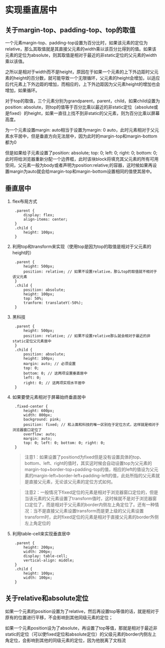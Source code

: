 # 实现垂直居中

## 关于margin-top、padding-top、top的取值
   
   一个元素margin-top、padding-top设置为百分比时，如果该元素的定位为relative，那么其取值就是其直接父元素的width乘以该百分比得到的值。如果该元素的定位为absolute，则其取值是相对于最近的非static定位的父元素的width乘以该值。

   之所以是相对于width而不是height，原因在于如果一个元素的上下外边距时父元素的height的百分数，就可能导致一个无限循环，父元素的height会增加，以适应后代元素上下外边距的增加，而相应的，上下外边距因为父元素height的增加也会增加，如果循环。

   对于top的取值，三个元素分别为grandparent，parent，child，如果child设置为position: absolute，则top的值等于百分比乘以最近的非static定位（absolute或是fixed）的height，如果一直往上找不到非static的父元素，则为百分比乘以屏幕高度。

   为一个元素设置margin: auto相当于设置为margin: 0 auto，此时元素相对于父元素水平居中，但是垂直方向无法居中，因为此时的margin-top和margin-bottom都为0

   但是如果给子元素设置了position: absolute; top: 0; left: 0; right: 0; bottom: 0;此时将给浏览器重新分配一个边界框，此时该块block将填充其父元素的所有可用空间，父元素一般为body或者声明为position:relative;的容器，这时候如果再设置margin为auto就会给margin-top和margin-bottom设置相同的值使其居中。


## 垂直居中

1. flex布局方式
   ```
    .parent {
        display: flex;
        align-items: center;
    }
    .child {
        height: 100px;
    }
   ```

2. 利用top和transform来实现（使用top是因为top的取值是相对于父元素的height的）
   ```
    .parent {
        height: 500px;
        position: relative; // 如果不设置relative，那么top的取值就不相对于该父元素
    }
    .child {
        position: absolute;
        height: 100px;
        top: 50%;
        tranform: translateY(-50%);
    }
   ```

3. 黑科技
   ```
    .parent {
        height: 500px;
        position: relative; // 如果不设置relative那么就会相对于最近的非static定位父元素居中
    }
    .child {
        position: absolute;
        height: 100px;
        margin: auto; // 必须设置
        top: 0;
        bottom: 0; // 这两项设置垂直居中
        left: 0;
        right: 0; // 这两项实现水平居中
    }
   ```

4. 如果要使元素相对于屏幕始终垂直居中
   ```
    .fixed-center {
        height: 600px;
        width: 800px;
        background: pink;
        position: fixed; // 和上面和科技的唯一区别在于定位方式，这样就是相对于浏览器窗口定位了
        overflow: auto;
        margin: auto;
        top: 0; left: 0; bottom: 0; right: 0;
    }
   ```

    > 注意1：如果设置了positiond为fixed但是没有设置具体的top、bottom、left、right的值时，其实这时候会自动设置top为父元素的margin-top+border-top+padding-top的值，相应的left的值设为父元素的margin-left+border-left+padding-left的值，此处所指的父元素就是直接父元素，无论该父元素的定位方式如何。

    > 注意2：一般情况下fixed定位的元素是相对于浏览器窗口定位的，但是当该元素的父元素设置了transform值时，这时候就不是对于浏览器窗口定位了，而是相对于父元素的border内侧左上角定位了。还有一种情况：当不是直接父元素设置transform而是更上级的父元素设置transform时，此时fixed定位的元素是相对于直接父元素的border外侧左上角定位的

5. 利用table-cell来实现垂直居中
   
   ```
    .parent {
        height: 200px;
        width: 200px;
        display: table-cell;
        vertical-align: middle;
    }
    .child {
        height: 100px;
        width: 100px;
    }

   ```

## 关于relative和absolute定位

如果一个元素的position设置为了relative，然后再设置top等值的话，就是相对于原有的位置进行平移，不会影响到其他同级元素的定位；

如果一个元素position设为了absolute，再设置了top等值，那就是相对于最近非static的定位（可以使fixed定位和absolute定位）的父级元素的border内侧左上角定位，会影响到其他的同级元素的定位，因为他脱离了文档流